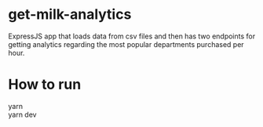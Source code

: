 # get-milk-analytics
ExpressJS app that loads data from csv files and then has two endpoints for getting analytics regarding the most popular departments purchased per hour.

# How to run
yarn<br>
yarn dev
